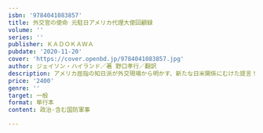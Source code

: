 ```yaml
---
isbn: '9784041083857'
title: 外交官の使命 元駐日アメリカ代理大使回顧録
volume: ''
series: ''
publisher: ＫＡＤＯＫＡＷＡ
pubdate: '2020-11-20'
cover: 'https://cover.openbd.jp/9784041083857.jpg'
author: ジェイソン・ハイランド／著 野口孝行／翻訳
description: アメリカ屈指の知日派が外交現場から明かす、新たな日米関係にむけた提言！
price: '2400'
genre: ''
target: 一般
format: 単行本
content: 政治-含む国防軍事

---
```

